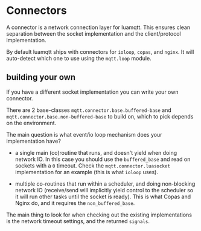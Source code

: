 # Connectors

A connector is a network connection layer for luamqtt. This ensures clean separation between the socket
implementation and the client/protocol implementation.

By default luamqtt ships with connectors for `ioloop`, `copas`, and `nginx`. It will auto-detect which
one to use using the `mqtt.loop` module.

## building your own

If you have a different socket implementation you can write your own connector.

There are 2 base-classes `mqtt.connector.base.buffered-base` and `mqtt.connector.base.non-buffered-base`
to build on, which to pick depends on the environment.

The main question is what event/io loop mechanism does your implementation have?

* a single main (co)routine that runs, and doesn't yield when doing network IO. In this case
  you should use the `buffered_base` and read on sockets with a `0` timeout. Check the
  `mqtt.connector.luasocket` implementation for an example (this is what `ioloop` uses).

* multiple co-routines that run within a scheduler, and doing non-blocking network IO (receive/send
  will implicitly yield control to the scheduler so it will run other tasks until the socket is ready).
  This is what Copas and Nginx do, and it requires the `non_buffered_base`.

The main thing to look for when checking out the existing implementations is the network timeout settings,
and the returned `signals`.



